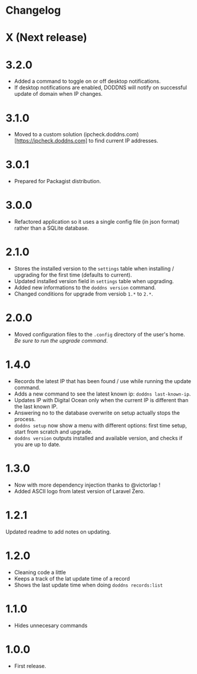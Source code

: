 # Changelog

# X (Next release)

# 3.2.0
- Added a command to toggle on or off desktop notifications.
- If desktop notifications are enabled, DODDNS will notify on successful update of domain when IP changes.

# 3.1.0
- Moved to a custom solution (ipcheck.doddns.com)[https://ipcheck.doddns.com] to find current IP addresses.

# 3.0.1
- Prepared for Packagist distribution.

# 3.0.0
- Refactored application so it uses a single config file (in json format) rather than a SQLite database.

# 2.1.0
- Stores the installed version to the `settings` table when installing / upgrading for the first time (defaults to current).
- Updated installed version field in `settings` table when upgrading.
- Added new informations to the `doddns version` command.
- Changed conditions for upgrade from versiob `1.*` to `2.*`.
 
# 2.0.0
- Moved configuration files to the `.config` directory of the user's home. *Be sure to run the upgrade command*.

# 1.4.0
- Records the latest IP that has been found / use while running the update command.
- Adds a new command to see the latest known ip: `doddns last-known-ip`.
- Updates IP with Digital Ocean only when the current IP is different than the last known IP.
- Answering no to the database overwrite on setup actually stops the process.
- `doddns setup` now show a menu with different options: first time setup, start from scratch and upgrade.
- `doddns version` outputs installed and available version, and checks if you are up to date.

# 1.3.0
- Now with more dependency injection thanks to @victorlap !
- Added ASCII logo from latest version of Laravel Zero.

# 1.2.1
Updated readme to add notes on updating.

# 1.2.0
- Cleaning code a little
- Keeps a track of the lat update time of a record
- Shows the last update time when doing `doddns records:list`

# 1.1.0
- Hides unnecesary commands

# 1.0.0
- First release.